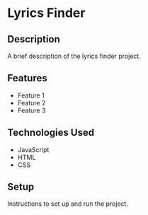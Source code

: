 # Lyrics Finder

## Description

A brief description of the lyrics finder project.

## Features

- Feature 1
- Feature 2
- Feature 3

## Technologies Used

- JavaScript
- HTML
- CSS

## Setup

Instructions to set up and run the project.
